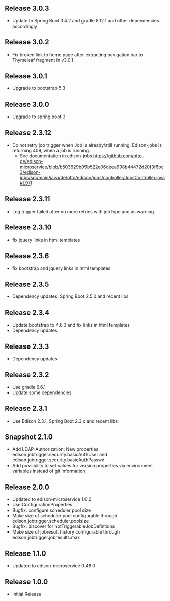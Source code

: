 ## Release 3.0.3
* Update to Spring Boot 3.4.2 and gradle 8.12.1 and other dependencies accordingly

## Release 3.0.2
* Fix broken link to home page after extracting navigation bar to Thymeleaf fragment in v3.0.1

## Release 3.0.1
* Upgrade to bootstrap 5.3

## Release 3.0.0
* Upgrade to spring boot 3

## Release 2.3.12

* Do not retry job trigger when Job is already/still running. Edison-jobs is returning 409, when a job is running. 
  * See
    documentation in edison-jobs https://github.com/otto-de/edison-microservice/blob/b503629b09b522e06deea998b44472d20f3f6bc3/edison-jobs/src/main/java/de/otto/edison/jobs/controller/JobsController.java#L97)

## Release 2.3.11

* Log trigger failed after no more retries with jobType and as warning.

## Release 2.3.10

* fix jquery links in html templates

## Release 2.3.6

* fix bootstrap and jquery links in html templates

## Release 2.3.5

* Dependency updates, Spring Boot 2.5.0 and recent libs

## Release 2.3.4

* Update bootstrap to 4.6.0 and fix links in html templates
* Dependency updates

## Release 2.3.3

* Dependency updates

## Release 2.3.2

* Use gradle 6.6.1
* Update some dependencies

## Release 2.3.1

* Use Edison 2.3.1, Spring Boot 2.3.x and recent libs

## Snapshot 2.1.0

* Add LDAP-Authorization: New properties edison.jobtrigger.security.basicAuthUser and
  edison.jobtrigger.security.basicAuthPasswd
* Add possibility to set values for version.properties via environment variables instead of git information

## Release 2.0.0

* Updated to edison-microservice 1.0.0
* Use ConfigurationProperties
* Bugfix: configure scheduler pool size
* Make size of scheduler pool configurable through edison.jobtrigger.scheduler.poolsize
* Bugfix: discover for notTriggerableJobDefintions
* Make size of jobresult history configurable through edison.jobtrigger.jobresults.max

## Release 1.1.0

* Updated to edison-microservice 0.48.0

## Release 1.0.0

* Initial Release
